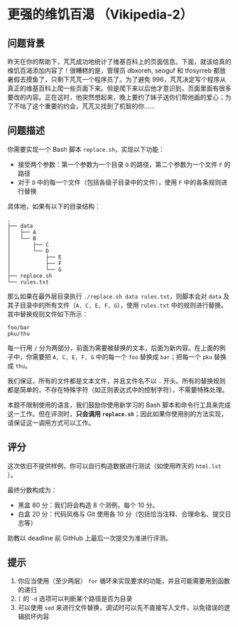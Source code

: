 # 更强的维饥百渴 （Vikipedia-2）

## 问题背景

昨天在你的帮助下，芃芃成功地统计了维基百科上的页面信息。下面，就该给真的维饥百渴添加内容了！很糟糕的是，管理员 dbxoreh, seoguf 和 tfosyrreb 都放暑假去摸鱼了，只剩下芃芃一个程序员了。为了避免 996，芃芃决定写个程序从真正的维基百科上爬一些页面下来。但是爬下来以后他才意识到，页面里面有很多要改的内容。正在这时，他突然想起来，晚上要约了妹子送你们帮他画的爱心；为了不咕了这个重要的约会，芃芃又找到了机智的你……

## 问题描述

你需要实现一个 Bash 脚本 `replace.sh`，实现以下功能：

* 接受两个参数：第一个参数为一个目录 `D` 的路径，第二个参数为一个文件 `F` 的路径
* 对于 `D` 中的每一个文件（包括各级子目录中的文件），使用 `F` 中的各条规则进行替换

具体地，如果有以下的目录结构：

```text
.
├── data
│   ├── A
│   └── B
│       ├── C
│       └── D
│           ├── E
│           ├── F
│           └── G
├── replace.sh
└── rules.txt
```

那么如果在最外层目录执行 `./replace.sh data rules.txt`，则脚本会对 `data` 及其子目录中的所有文件（`A, C, E, F, G`），使用 `rules.txt` 中的规则进行替换。其中替换规则文件如下所示：

```text
foo/bar
pku/thu
```

每一行用 `/` 分为两部分，前面为需要被替换的文本，后面为新内容。在上面的例子中，你需要把 `A, C, E, F, G` 中的每一个 `foo` 替换成 `bar`；把每一个 `pku` 替换成 `thu`。

我们保证，所有的文件都是文本文件，并且文件名不以 `.` 开头。所有的替换规则都是简单的，不存在特殊字符（如正则表达式中的控制字符），不需要特殊处理。

本题不限制使用的语言，我们鼓励你使用新学习的 Bash 脚本和命令行工具来完成这一工作。但在评测时，**只会调用 `replace.sh`**；因此如果你使用别的方法实现，请保证这一调用方式可以工作。

## 评分

这次依旧不提供样例，你可以自行构造数据进行测试（如使用昨天的 `html.lst` ）。

最终分数构成为：

* 黑盒 80 分：我们将会构造 8 个测例，每个 10 分。
* 白盒 20 分：代码风格与 Git 使用各 10 分（包括恰当注释、合理命名、提交日志等）

助教以 deadline 前 GitHub 上最后一次提交为准进行评测。

## 提示

1. 你应当使用（至少两层） `for` 循环来实现要求的功能，并且可能需要用到函数的递归
2. `[` 的 `-d` 选项可以判断某个路径是否为目录
3. 可以使用 `sed` 来进行文件替换，调试时可以先不直接写入文件，以免错误的逻辑损坏内容
